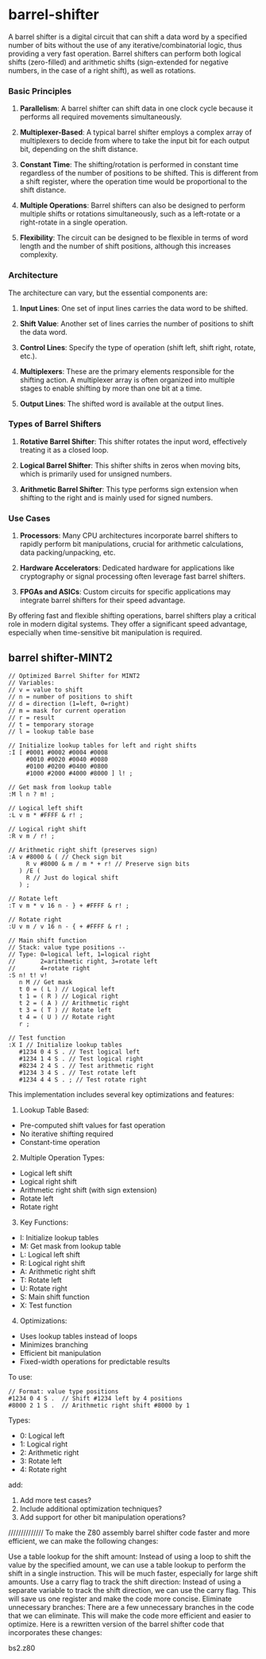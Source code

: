 # barrel-shifter

A barrel shifter is a digital circuit that can shift a data word by a specified number of bits without the use of any iterative/combinatorial logic, thus providing a very fast operation. Barrel shifters can perform both logical shifts (zero-filled) and arithmetic shifts (sign-extended for negative numbers, in the case of a right shift), as well as rotations.

### Basic Principles

1. **Parallelism**: A barrel shifter can shift data in one clock cycle because it performs all required movements simultaneously.

2. **Multiplexer-Based**: A typical barrel shifter employs a complex array of multiplexers to decide from where to take the input bit for each output bit, depending on the shift distance.

3. **Constant Time**: The shifting/rotation is performed in constant time regardless of the number of positions to be shifted. This is different from a shift register, where the operation time would be proportional to the shift distance.

4. **Multiple Operations**: Barrel shifters can also be designed to perform multiple shifts or rotations simultaneously, such as a left-rotate or a right-rotate in a single operation.

5. **Flexibility**: The circuit can be designed to be flexible in terms of word length and the number of shift positions, although this increases complexity.

### Architecture

The architecture can vary, but the essential components are:

1. **Input Lines**: One set of input lines carries the data word to be shifted.

2. **Shift Value**: Another set of lines carries the number of positions to shift the data word.

3. **Control Lines**: Specify the type of operation (shift left, shift right, rotate, etc.).

4. **Multiplexers**: These are the primary elements responsible for the shifting action. A multiplexer array is often organized into multiple stages to enable shifting by more than one bit at a time.

5. **Output Lines**: The shifted word is available at the output lines.

### Types of Barrel Shifters

1. **Rotative Barrel Shifter**: This shifter rotates the input word, effectively treating it as a closed loop.

2. **Logical Barrel Shifter**: This shifter shifts in zeros when moving bits, which is primarily used for unsigned numbers.

3. **Arithmetic Barrel Shifter**: This type performs sign extension when shifting to the right and is mainly used for signed numbers.

### Use Cases

1. **Processors**: Many CPU architectures incorporate barrel shifters to rapidly perform bit manipulations, crucial for arithmetic calculations, data packing/unpacking, etc.

2. **Hardware Accelerators**: Dedicated hardware for applications like cryptography or signal processing often leverage fast barrel shifters.

3. **FPGAs and ASICs**: Custom circuits for specific applications may integrate barrel shifters for their speed advantage.

By offering fast and flexible shifting operations, barrel shifters play a critical role in modern digital systems. They offer a significant speed advantage, especially when time-sensitive bit manipulation is required.



## barrel shifter-MINT2

```
// Optimized Barrel Shifter for MINT2
// Variables:
// v = value to shift
// n = number of positions to shift
// d = direction (1=left, 0=right)
// m = mask for current operation
// r = result
// t = temporary storage
// l = lookup table base

// Initialize lookup tables for left and right shifts
:I [ #0001 #0002 #0004 #0008 
     #0010 #0020 #0040 #0080 
     #0100 #0200 #0400 #0800 
     #1000 #2000 #4000 #8000 ] l! ;

// Get mask from lookup table
:M l n ? m! ;

// Logical left shift
:L v m * #FFFF & r! ;

// Logical right shift
:R v m / r! ;

// Arithmetic right shift (preserves sign)
:A v #8000 & ( // Check sign bit
     R v #8000 & m / m * + r! // Preserve sign bits
   ) /E (
     R // Just do logical shift
   ) ;

// Rotate left
:T v m * v 16 n - } + #FFFF & r! ;

// Rotate right
:U v m / v 16 n - { + #FFFF & r! ;

// Main shift function
// Stack: value type positions --
// Type: 0=logical left, 1=logical right
//       2=arithmetic right, 3=rotate left
//       4=rotate right
:S n! t! v!
   n M // Get mask
   t 0 = ( L ) // Logical left
   t 1 = ( R ) // Logical right  
   t 2 = ( A ) // Arithmetic right
   t 3 = ( T ) // Rotate left
   t 4 = ( U ) // Rotate right
   r ;

// Test function
:X I // Initialize lookup tables
   #1234 0 4 S . // Test logical left
   #1234 1 4 S . // Test logical right
   #8234 2 4 S . // Test arithmetic right
   #1234 3 4 S . // Test rotate left
   #1234 4 4 S . ; // Test rotate right
```


This implementation includes several key optimizations and features:

1. Lookup Table Based:
- Pre-computed shift values for fast operation
- No iterative shifting required
- Constant-time operation

2. Multiple Operation Types:
- Logical left shift
- Logical right shift
- Arithmetic right shift (with sign extension)
- Rotate left
- Rotate right

3. Key Functions:
- I: Initialize lookup tables
- M: Get mask from lookup table
- L: Logical left shift
- R: Logical right shift
- A: Arithmetic right shift
- T: Rotate left
- U: Rotate right
- S: Main shift function
- X: Test function

4. Optimizations:
- Uses lookup tables instead of loops
- Minimizes branching
- Efficient bit manipulation
- Fixed-width operations for predictable results

To use:
```mint
// Format: value type positions
#1234 0 4 S .  // Shift #1234 left by 4 positions
#8000 2 1 S .  // Arithmetic right shift #8000 by 1
```

Types:
- 0: Logical left
- 1: Logical right
- 2: Arithmetic right
- 3: Rotate left
- 4: Rotate right

add:
1. Add more test cases?
2. Include additional optimization techniques?
3. Add support for other bit manipulation operations?



//////////////
To make the Z80 assembly barrel shifter code faster and more efficient, we can make the following changes:

Use a table lookup for the shift amount: Instead of using a loop to shift the value by the specified amount, we can use a table lookup to perform the shift in a single instruction. This will be much faster, especially for large shift amounts.
Use a carry flag to track the shift direction: Instead of using a separate variable to track the shift direction, we can use the carry flag. This will save us one register and make the code more concise.
Eliminate unnecessary branches: There are a few unnecessary branches in the code that we can eliminate. This will make the code more efficient and easier to optimize.
Here is a rewritten version of the barrel shifter code that incorporates these changes:

bs2.z80


